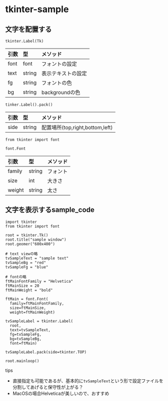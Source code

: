 # tkinter-sample

## 文字を配置する

`tkinter.Label(Tk)`

| 引数 | 型     | メソッド           |
| :--- | :----- | :----------------- |
| font | font   | フォントの設定     |
| text | string | 表示テキストの設定 |
| fg   | string | フォントの色       |
| bg   | string | backgroundの色     |

`tinker.Label().pack()`

| 引数 | 型     | メソッド           |
| :--- | :----- | :----------------- |
| side | string   | 配置場所(top,right,bottom,left)     |

`from tkinter import font`

`font.Font`

| 引数   | 型     | メソッド |
| :----- | :----- | :------- |
| family | string | フォント |
| size   | int    | 大きさ   |
| weight | string | 太さ     |

## 文字を表示するsample_code

```python3
import tkinter
from tkinter import font

root = tkinter.Tk()
root.title("sample window")
root.geomer("600x400")

# text viewの略
tvSampleText = "sample text"
tvSampleBg = "red"
tvSampleFg = "blue"

# fontの略
ftMainFontFamily = "Helvetica"
ftMainSize = 20
ftMainWeight = "bold"

ftMain = font.Font(
  family=ftMainFontFamily,
  size=ftMainSize,
  weight=ftMainWeight)

tvSampleLabel = tkinter.Label(
  root,
  text=tvSampleText,
  fg=tvSampleFg,
  bg=tvSampleBg,
  font=ftMain)

tvSampleLabel.pack(side=tkinter.TOP)

root.mainloop()
```

tips

- 直接指定も可能であるが、基本的に`tvSampleText`という形で設定ファイルを分割してあげると保守性が上がる？
- MacOSの場合Helveticaが美しいので、おすすめ